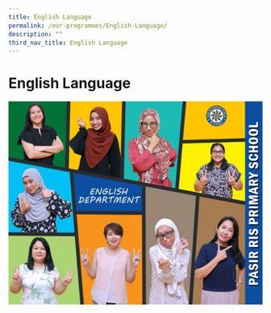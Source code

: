 ```yaml
---
title: English Language
permalink: /our-programmes/English-Language/
description: ""
third_nav_title: English Language
---
```

# **English Language**

![](/images/ENGLISH-DEPT-2048x1638.jpg)